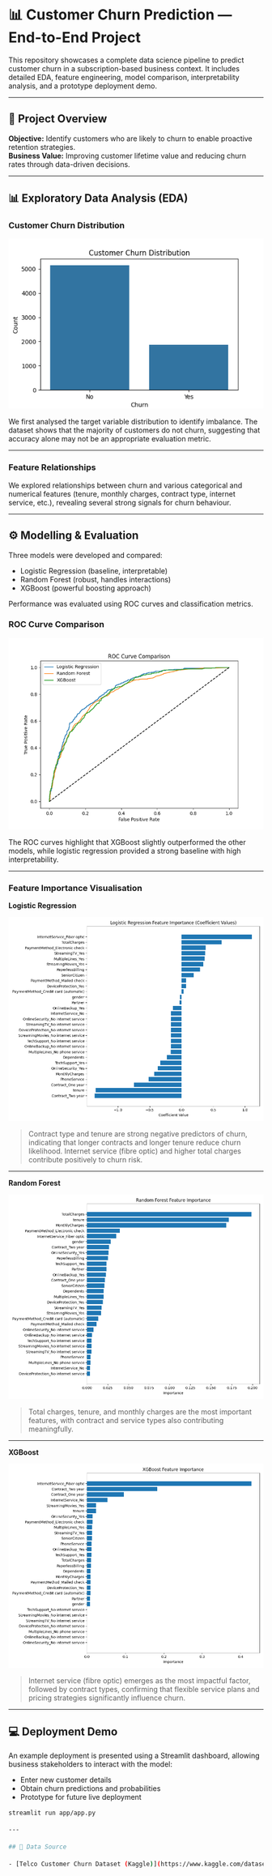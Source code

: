 # 📊 Customer Churn Prediction — End-to-End Project

This repository showcases a complete data science pipeline to predict customer churn in a subscription-based business context. It includes detailed EDA, feature engineering, model comparison, interpretability analysis, and a prototype deployment demo.

---

## 🚀 Project Overview

**Objective:** Identify customers who are likely to churn to enable proactive retention strategies.  
**Business Value:** Improving customer lifetime value and reducing churn rates through data-driven decisions.

---


## 📊 Exploratory Data Analysis (EDA)

### Customer Churn Distribution

![Churn Distribution](images/churn_distribution.png)

We first analysed the target variable distribution to identify imbalance. The dataset shows that the majority of customers do not churn, suggesting that accuracy alone may not be an appropriate evaluation metric.

---

### Feature Relationships

We explored relationships between churn and various categorical and numerical features (tenure, monthly charges, contract type, internet service, etc.), revealing several strong signals for churn behaviour.

---

## ⚙️ Modelling & Evaluation

Three models were developed and compared:

- Logistic Regression (baseline, interpretable)
- Random Forest (robust, handles interactions)
- XGBoost (powerful boosting approach)

Performance was evaluated using ROC curves and classification metrics.

### ROC Curve Comparison

![ROC Curves](images/roc_curves.png)

The ROC curves highlight that XGBoost slightly outperformed the other models, while logistic regression provided a strong baseline with high interpretability.

---

### Feature Importance Visualisation

**Logistic Regression**

![LR Feature Importance](images/lr_feature_importance.png)

> Contract type and tenure are strong negative predictors of churn, indicating that longer contracts and longer tenure reduce churn likelihood. Internet service (fibre optic) and higher total charges contribute positively to churn risk.

---

**Random Forest**

![RF Feature Importance](images/rf_feature_importance.png)

> Total charges, tenure, and monthly charges are the most important features, with contract and service types also contributing meaningfully.

---

**XGBoost**

![XGB Feature Importance](images/xgb_feature_importance.png)

> Internet service (fibre optic) emerges as the most impactful factor, followed by contract types, confirming that flexible service plans and pricing strategies significantly influence churn.

---

## 💻 Deployment Demo

An example deployment is presented using a Streamlit dashboard, allowing business stakeholders to interact with the model:

- Enter new customer details
- Obtain churn predictions and probabilities
- Prototype for future live deployment

```bash
streamlit run app/app.py

---

## 📎 Data Source

- [Telco Customer Churn Dataset (Kaggle)](https://www.kaggle.com/datasets/blastchar/telco-customer-churn)


